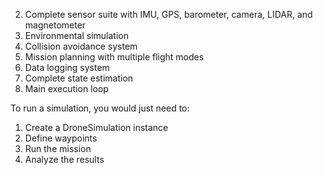 2. Complete sensor suite with IMU, GPS, barometer, camera, LIDAR, and magnetometer
3. Environmental simulation
4. Collision avoidance system
5. Mission planning with multiple flight modes
6. Data logging system
7. Complete state estimation
8. Main execution loop

To run a simulation, you would just need to:
1. Create a DroneSimulation instance
2. Define waypoints
3. Run the mission
4. Analyze the results
